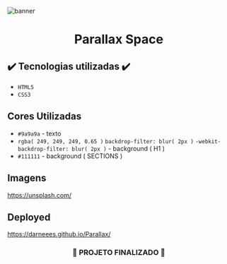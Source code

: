 ![banner](https://user-images.githubusercontent.com/79709843/191128923-6d86ca54-b0df-46f5-83ea-d067efd4ea73.png)


<h1 align="center">
  Parallax Space
</h1>

## ✔️ Tecnologias utilizadas  ✔️
- ``HTML5``
- ``CSS3``

## Cores Utilizadas
- ``#9a9a9a`` - texto 
- ``rgba( 249, 249, 249, 0.65 )`` ``backdrop-filter: blur( 2px )`` ``-webkit-backdrop-filter: blur( 2px )`` - background ( H1 )
- ``#111111`` - background ( SECTIONS )

## Imagens

https://unsplash.com/


## Deployed

https://darneees.github.io/Parallax/

<h3 align="center">

  :construction: PROJETO FINALIZADO :construction:
  
</h3>
